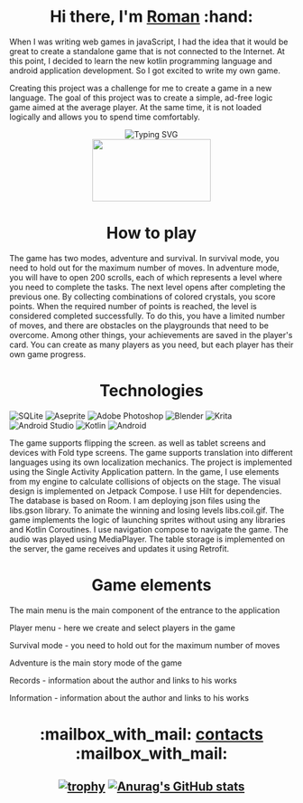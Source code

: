 <h1 align="center">Hi there, I'm <a href="https://spiritualadviser.github.io/Standcorexam/index.html" target="_blank">Roman</a> 
:hand:</h1>

<p  align="left">When I was writing web games in javaScript, I had the idea that it would be great to create a standalone game that is not connected to the Internet. At this point, I decided to learn the new kotlin programming language and android application development. So I got excited to write my own game.</p>

<p align="left"> Creating this project was a challenge for me to create a game in a new language. The goal of this project was to create a simple, ad-free logic game aimed at the average player. At the same time, it is not loaded logically and allows you to spend time comfortably.</p>
 
<p align="center"><img src="https://readme-typing-svg.herokuapp.com?font=Fira+Code&weight=300&duration=3000&pause=2000&color=F7840E&center=true&vCenter=true&width=260&lines=I+present+my+project" alt="Typing SVG" />
<br align="center"><img src="https://github.com/user-attachments/assets/ce42938f-1b73-4397-ba71-4f97f18e402d" width=210 height="110"/></p>

<h1 align="center">How to play</h1>
The game has two modes, adventure and survival. In survival mode, you need to hold out for the maximum number of moves. In adventure mode, you will have to open 200 scrolls, each of which represents a level where you need to complete the tasks. The next level opens after completing the previous one. By collecting combinations of colored crystals, you score points. When the required number of points is reached, the level is considered completed successfully. To do this, you have a limited number of moves, and there are obstacles on the playgrounds that need to be overcome. Among other things, your achievements are saved in the player's card. You can create as many players as you need, but each player has their own game progress.

<h1 align="center">Technologies</h1>

 ![SQLite](https://img.shields.io/badge/sqlite-%2307405e.svg?style=for-the-badge&logo=sqlite&logoColor=white)
 ![Aseprite](https://img.shields.io/badge/Aseprite-FFFFFF?style=for-the-badge&logo=Aseprite&logoColor=#7D929E)
 ![Adobe Photoshop](https://img.shields.io/badge/adobe%20photoshop-%2331A8FF.svg?style=for-the-badge&logo=adobe%20photoshop&logoColor=white)
 ![Blender](https://img.shields.io/badge/blender-%23F5792A.svg?style=for-the-badge&logo=blender&logoColor=white)
 ![Krita](https://img.shields.io/badge/Krita-203759?style=for-the-badge&logo=krita&logoColor=EEF37B)
 ![Android Studio](https://img.shields.io/badge/android%20studio-346ac1?style=for-the-badge&logo=android%20studio&logoColor=white)
 ![Kotlin](https://img.shields.io/badge/kotlin-%237F52FF.svg?style=for-the-badge&logo=kotlin&logoColor=white)
 ![Android](https://img.shields.io/badge/Android-3DDC84?style=for-the-badge&logo=android&logoColor=white)

The game supports flipping the screen. as well as tablet screens and devices with Fold type screens. The game supports translation into different languages using its own localization mechanics.
The project is implemented using the Single Activity Application pattern. In the game, I use elements from my engine to calculate collisions of objects on the stage. The visual design is implemented on Jetpack Compose. I use Hilt for dependencies. The database is based on Room. I am deploying json files using the libs.gson library. To animate the winning and losing levels libs.coil.gif. The game implements the logic of launching sprites without using any libraries and Kotlin Coroutines. I use navigation compose to navigate the game. The audio was played using MediaPlayer. The table storage is implemented on the server, the game receives and updates it using Retrofit.

<h1 align="center">Game elements</h1>

<p>The main menu is the main component of the entrance to the application</p>
<p>Player menu - here we create and select players in the game</p>
<p>Survival mode - you need to hold out for the maximum number of moves</p>
<p>Adventure is the main story mode of the game</p>
<p>Records - information about the author and links to his works</p>
<p>Information - information about the author and links to his works</p>

<h1 align="center">
<p align="center">:mailbox_with_mail: <a href="https://spiritualadviser.github.io/Standcorexam/index.html" target="_blank">contacts</a> :mailbox_with_mail: </p>
 </h1>
 
<h2 align="center">
 
[![trophy](https://github-profile-trophy.vercel.app/?username=SpiritualAdviser)](https://github.com/SpiritualAdviser)
[![Anurag's GitHub stats](https://github-readme-stats.vercel.app/api?username=SpiritualAdviser)](https://github.com/SpiritualAdviser)
</h2>
